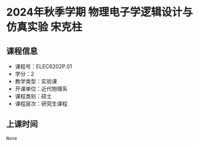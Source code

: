 # 2024年秋季学期 物理电子学逻辑设计与仿真实验 宋克柱






## 课程信息

- 课程号：ELEC6202P.01
- 学分：2
- 教学类型：实验课
- 开课单位：近代物理系
- 课程类别：硕士
- 课程层次：研究生课程

## 上课时间

```
None
```

